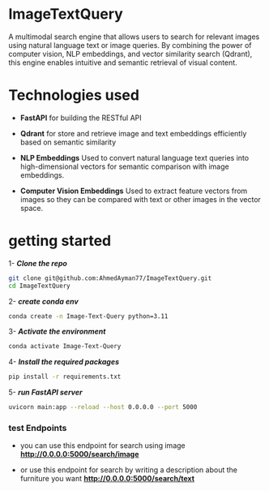 # ImageTextQuery
A multimodal search engine that allows users to search for relevant images using natural language text or image queries. By combining the power of computer vision, NLP embeddings, and vector similarity search (Qdrant), this engine enables intuitive and semantic retrieval of visual content.

# Technologies used
- **FastAPI** for building the RESTful API

- **Qdrant** for store and retrieve image and text embeddings efficiently based on semantic similarity

- **NLP Embeddings** Used to convert natural language text queries into high-dimensional vectors for semantic comparison with image embeddings.

- **Computer Vision Embeddings**
Used to extract feature vectors from images so they can be compared with text or other images in the vector space.

# getting started

1- ***Clone the repo***   
```bash
git clone git@github.com:AhmedAyman77/ImageTextQuery.git
cd ImageTextQuery
```

2- ***create conda env***
```bash
conda create -n Image-Text-Query python=3.11
```

3- ***Activate the environment***
```bash
conda activate Image-Text-Query
```

4- ***Install the required packages***
```bash
pip install -r requirements.txt
```

5- ***run FastAPI server***
```bash
uvicorn main:app --reload --host 0.0.0.0 --port 5000
```

### test Endpoints
- you can use this endpoint for search using image  
**http://0.0.0.0:5000/search/image**

- or use this endpoint for search by writing a description about the furniture you want **http://0.0.0.0:5000/search/text**